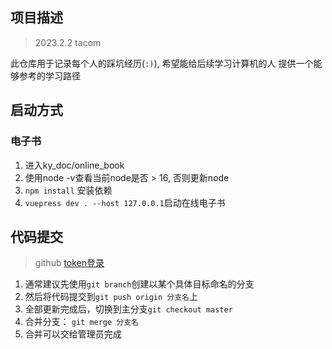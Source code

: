 ## 项目描述

> 2023.2.2 tacom

此仓库用于记录每个人的踩坑经历(`:)`), 希望能给后续学习计算机的人
提供一个能够参考的学习路径

## 启动方式

### 电子书

1. 进入ky_doc/online_book
2. 使用node -v查看当前node是否 > 16, 否则更新node
3. `npm install` 安装依赖
4. `vuepress dev . --host 127.0.0.1`启动在线电子书

## 代码提交
> github [token登录](https://cloud.tencent.com/developer/article/1861466#:~:text=As%20previously%20announced%2C%20starting%20%EE%80%80on%20August%EE%80%81%20%EE%80%8013%EE%80%81%2C%20%EE%80%802021%EE%80%81%2C,will%20be%20required%20for%20all%20authenticated%20Git%20operations.)

1. 通常建议先使用`git branch`创建以某个具体目标命名的分支
2. 然后将代码提交到`git push origin 分支名`上
3. 全部更新完成后，切换到主分支`git checkout master`
4. 合并分支： `git merge 分支名`
5. 合并可以交给管理员完成
